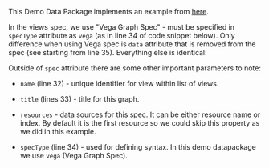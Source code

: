 This Demo Data Package implements an example from [here](https://vega.github.io/vega-editor/?mode=vega&spec=driving).

In the views spec, we use "Vega Graph Spec" - must be specified in `specType` attribute as `vega` (as in line 34 of code snippet below).
Only difference when using Vega spec is `data` attribute that is removed from the spec (see starting from line 35). Everything else is identical:

<script src="https://gist.github.com/anuveyatsu/8a3db6b83422fc7dc592bf1963fee275.js"></script>

Outside of `spec` attribute there are some other important parameters to note:

* `name` (line 32) - unique identifier for view within list of views.

* `title` (lines 33) - title for this graph.

* `resources` - data sources for this spec. It can be either resource name or index. By default it is the first resource so we could skip this property as we did in this example.

* `specType` (line 34) - used for defining syntax. In this demo datapackage we use `vega` (Vega Graph Spec).
